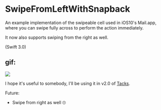 # SwipeFromLeftWithSnapback
An example implementation of the swipeable cell used in iOS10's Mail.app, where you can swipe fully across to perform the action immediately.

It now also supports swiping from the right as well.

(Swift 3.0)

## gif:
<img src="https://www.dropbox.com/s/4hx9rgjon0wfevi/swipeable%20example.gif?dl=1i" />

I hope it's useful to somebody, I'll be using it in v2.0 of [Tacks](http://www.tacks.cc).

Future: 

- Swipe from right as well 🙄
